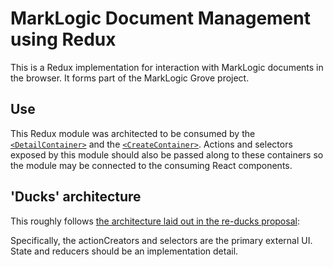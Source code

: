 # MarkLogic Document Management using Redux

This is a Redux implementation for interaction with MarkLogic documents in the browser. It forms part of the MarkLogic Grove project. 

## Use

This Redux module was architected to be consumed by the [`<DetailContainer>`](../containers/DetailContainer.js) and the [`<CreateContainer>`](../containers/CreateContainer.js).  Actions and selectors exposed by this module should also be passed along to these containers so the module may be connected to the consuming React components.


## 'Ducks' architecture

This roughly follows [the architecture laid out in the re-ducks proposal]( https://github.com/alexnm/re-ducks/blob/f28ecc59d43542b8353948ede0cd3a059ca177dd/README.md):

Specifically, the actionCreators and selectors are the primary external UI. State and reducers should be an implementation detail.
